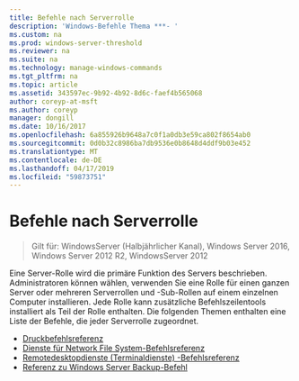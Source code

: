 ```yaml
---
title: Befehle nach Serverrolle
description: 'Windows-Befehle Thema ***- '
ms.custom: na
ms.prod: windows-server-threshold
ms.reviewer: na
ms.suite: na
ms.technology: manage-windows-commands
ms.tgt_pltfrm: na
ms.topic: article
ms.assetid: 343597ec-9b92-4b92-8d6c-faef4b565068
author: coreyp-at-msft
ms.author: coreyp
manager: dongill
ms.date: 10/16/2017
ms.openlocfilehash: 6a855926b9648a7c0f1a0db3e59ca802f8654ab0
ms.sourcegitcommit: 0d0b32c8986ba7db9536e0b8648d4ddf9b03e452
ms.translationtype: MT
ms.contentlocale: de-DE
ms.lasthandoff: 04/17/2019
ms.locfileid: "59873751"
---
```

# <a name="commands-by-server-role"></a>Befehle nach Serverrolle

>Gilt für: WindowsServer (Halbjährlicher Kanal), Windows Server 2016, Windows Server 2012 R2, WindowsServer 2012

Eine Server-Rolle wird die primäre Funktion des Servers beschrieben. Administratoren können wählen, verwenden Sie eine Rolle für einen ganzen Server oder mehreren Serverrollen und -Sub-Rollen auf einem einzelnen Computer installieren. Jede Rolle kann zusätzliche Befehlszeilentools installiert als Teil der Rolle enthalten. Die folgenden Themen enthalten eine Liste der Befehle, die jeder Serverrolle zugeordnet.

-   [Druckbefehlsreferenz](print-command-reference.md)
-   [Dienste für Network File System-Befehlsreferenz](services-for-network-file-system-command-reference.md)
-   [Remotedesktopdienste &#40;Terminaldienste&#41; -Befehlsreferenz](remote-desktop-services-terminal-services-command-reference.md)
-   [Referenz zu Windows Server Backup-Befehl](windows-server-backup-command-reference.md)
